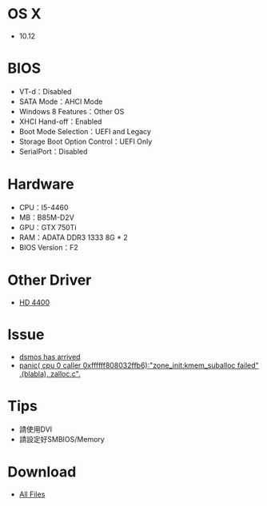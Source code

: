 # OS X
- 10.12


# BIOS
- VT-d：Disabled
- SATA Mode：AHCI Mode
- Windows 8 Features：Other OS
- XHCI Hand-off：Enabled
- Boot Mode Selection：UEFI and Legacy
- Storage Boot Option Control：UEFI Only
- SerialPort：Disabled


# Hardware
- CPU：I5-4460
- MB：B85M-D2V
- GPU：GTX 750Ti
- RAM：ADATA DDR3 1333 8G * 2
- BIOS Version：F2


# Other Driver
* [HD 4400](http://cyfangnotepad.blogspot.tw/2016/05/os-x-el-capitan-10114-fix-hd4400.html)

# Issue
* [dsmos has arrived](http://cyfangnotepad.blogspot.tw/2016/05/os-x-el-capitan-10114-fix-dsmos-has.html)
* [panic( cpu 0 caller 0xffffff808032ffb6):"zone_init:kmem_suballoc failed" .(blabla), zalloc.c".](http://cyfangnotepad.blogspot.tw/2016/05/os-x-el-capitan-10114-panic-cpu-0.html)

# Tips
- 請使用DVI
- 請設定好SMBIOS/Memory

# Download
* [All Files](https://bitbucket.org/ChengYouFang/hackintosh/downloads/B85M-D2V750Ti.zip) 

![]()